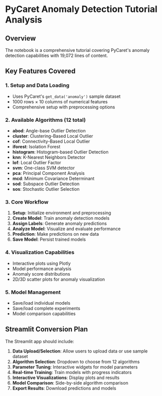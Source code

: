 # PyCaret Anomaly Detection Tutorial Analysis

## Overview
The notebook is a comprehensive tutorial covering PyCaret's anomaly detection capabilities with 19,072 lines of content.

## Key Features Covered

### 1. Setup and Data Loading
- Uses PyCaret's `get_data('anomaly')` sample dataset
- 1000 rows × 10 columns of numerical features
- Comprehensive setup with preprocessing options

### 2. Available Algorithms (12 total)
- **abod**: Angle-base Outlier Detection
- **cluster**: Clustering-Based Local Outlier
- **cof**: Connectivity-Based Local Outlier
- **iforest**: Isolation Forest
- **histogram**: Histogram-based Outlier Detection
- **knn**: K-Nearest Neighbors Detector
- **lof**: Local Outlier Factor
- **svm**: One-class SVM detector
- **pca**: Principal Component Analysis
- **mcd**: Minimum Covariance Determinant
- **sod**: Subspace Outlier Detection
- **sos**: Stochastic Outlier Selection

### 3. Core Workflow
1. **Setup**: Initialize environment and preprocessing
2. **Create Model**: Train anomaly detection models
3. **Assign Labels**: Generate anomaly predictions
4. **Analyze Model**: Visualize and evaluate performance
5. **Prediction**: Make predictions on new data
6. **Save Model**: Persist trained models

### 4. Visualization Capabilities
- Interactive plots using Plotly
- Model performance analysis
- Anomaly score distributions
- 2D/3D scatter plots for anomaly visualization

### 5. Model Management
- Save/load individual models
- Save/load complete experiments
- Model comparison capabilities

## Streamlit Conversion Plan
The Streamlit app should include:
1. **Data Upload/Selection**: Allow users to upload data or use sample dataset
2. **Algorithm Selection**: Dropdown to choose from 12 algorithms
3. **Parameter Tuning**: Interactive widgets for model parameters
4. **Real-time Training**: Train models with progress indicators
5. **Interactive Visualizations**: Display plots and results
6. **Model Comparison**: Side-by-side algorithm comparison
7. **Export Results**: Download predictions and models

